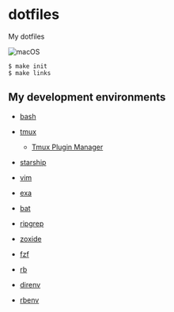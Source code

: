 # dotfiles
My dotfiles

![macOS](https://github.com/thara/dotfiles/workflows/macOS/badge.svg) 

```
$ make init
$ make links
```

## My development environments

- [bash](https://www.gnu.org/software/bash/)
- [tmux](https://github.com/tmux/tmux)
  - [Tmux Plugin Manager](https://github.com/tmux-plugins/tpm)
- [starship](https://github.com/starship/starship)

- [vim](https://www.vim.org/)

- [exa](https://github.com/ogham/exa)
- [bat](https://github.com/sharkdp/bat)
- [ripgrep](https://github.com/BurntSushi/ripgrep)
- [zoxide](https://github.com/ajeetdsouza/zoxide)
- [fzf](https://github.com/junegunn/fzf)
- [rb](https://github.com/thisredone/rb)

- [direnv](https://direnv.net)
- [rbenv](https://github.com/rbenv/rbenv)
